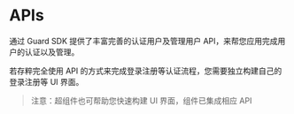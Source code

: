 # APIs

<LastUpdated/>

通过 Guard SDK 提供了丰富完善的认证用户及管理用户 API，来帮您应用完成用户的认证以及管理。

若存粹完全使用 API 的方式来完成登录注册等认证流程，您需要独立构建自己的登录注册等 UI 界面。

> 注意：超组件也可帮助您快速构建 UI 界面，组件已集成相应 API

